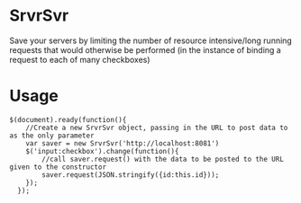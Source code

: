 SrvrSvr
=======
Save your servers by limiting the number of resource intensive/long running requests that would otherwise be performed (in the instance of binding a request to each of many checkboxes)


Usage
=====
    $(document).ready(function(){
        //Create a new SrvrSvr object, passing in the URL to post data to as the only parameter
        var saver = new SrvrSvr('http://localhost:8081')
        $('input:checkbox').change(function(){
            //call saver.request() with the data to be posted to the URL given to the constructor
            saver.request(JSON.stringify({id:this.id}));
        });
      });
